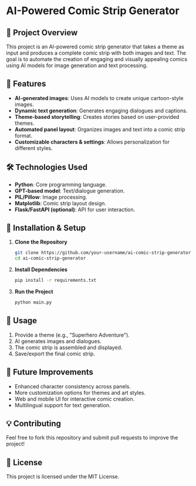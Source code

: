 # AI-Powered Comic Strip Generator

## 📌 Project Overview
This project is an AI-powered comic strip generator that takes a theme as input and produces a complete comic strip with both images and text. The goal is to automate the creation of engaging and visually appealing comics using AI models for image generation and text processing.

## 🚀 Features
- **AI-generated images**: Uses AI models to create unique cartoon-style images.
- **Dynamic text generation**: Generates engaging dialogues and captions.
- **Theme-based storytelling**: Creates stories based on user-provided themes.
- **Automated panel layout**: Organizes images and text into a comic strip format.
- **Customizable characters & settings**: Allows personalization for different styles.

## 🛠️ Technologies Used
- **Python**: Core programming language.
- **GPT-based model**: Text/dialogue generation.
- **PIL/Pillow**: Image processing.
- **Matplotlib**: Comic strip layout design.
- **Flask/FastAPI (optional)**: API for user interaction.


## 🔧 Installation & Setup
1. **Clone the Repository**
   ```sh
   git clone https://github.com/your-username/ai-comic-strip-generator.git
   cd ai-comic-strip-generator
   ```
2. **Install Dependencies**
   ```sh
   pip install -r requirements.txt
   ```
3. **Run the Project**
   ```sh
   python main.py
   ```

## 📌 Usage
1. Provide a theme (e.g., "Superhero Adventure").
2. AI generates images and dialogues.
3. The comic strip is assembled and displayed.
4. Save/export the final comic strip.

## 🚀 Future Improvements
- Enhanced character consistency across panels.
- More customization options for themes and art styles.
- Web and mobile UI for interactive comic creation.
- Multilingual support for text generation.

## 💡 Contributing
Feel free to fork this repository and submit pull requests to improve the project!

## 📜 License
This project is licensed under the MIT License.

